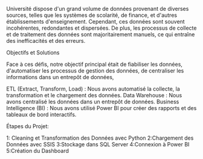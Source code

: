 Université dispose d'un grand volume de données provenant de diverses sources, telles que les systèmes de scolarité, de finance, et d'autres établissements d'enseignement. Cependant, ces données sont souvent incohérentes, redondantes et dispersées. De plus, les processus de collecte et de traitement des données sont majoritairement manuels, ce qui entraîne des inefficacités et des erreurs.

Objectifs et Solutions

Face à ces défis, notre objectif principal était de fiabiliser les données, d'automatiser les processus de gestion des données, de centraliser les informations dans un entrepôt de données, 

ETL (Extract, Transform, Load) : Nous avons automatisé la collecte, la transformation et le chargement des données.
Data Warehouse : Nous avons centralisé les données dans un entrepôt de données.
Business Intelligence (BI) : Nous avons utilisé Power BI pour créer des rapports et des tableaux de bord interactifs. 


Étapes du Projet:

1: Cleaning et Transformation des Données avec Python
2:Chargement des Données avec SSIS
3:Stockage dans SQL Server
4:Connexion à Power BI
5:Création du Dashboard

